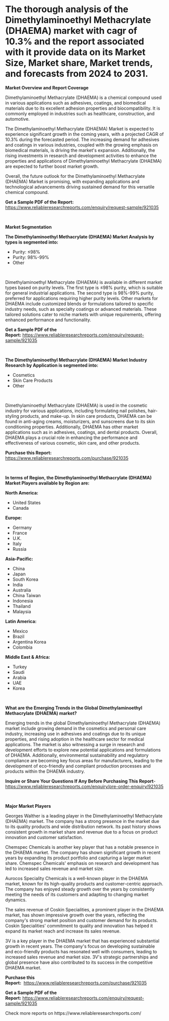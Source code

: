 <p><h1>The thorough analysis of the Dimethylaminoethyl Methacrylate (DHAEMA) market with cagr of  10.3% and the report associated with it provide data on its Market Size, Market share, Market trends, and forecasts from 2024 to 2031.</h1></p><p><strong>Market Overview and Report Coverage</strong></p>
<p><p>Dimethylaminoethyl Methacrylate (DHAEMA) is a chemical compound used in various applications such as adhesives, coatings, and biomedical materials due to its excellent adhesion properties and biocompatibility. It is commonly employed in industries such as healthcare, construction, and automotive.</p><p>The Dimethylaminoethyl Methacrylate (DHAEMA) Market is expected to experience significant growth in the coming years, with a projected CAGR of 10.3% during the forecasted period. The increasing demand for adhesives and coatings in various industries, coupled with the growing emphasis on biomedical materials, is driving the market's expansion. Additionally, the rising investments in research and development activities to enhance the properties and applications of Dimethylaminoethyl Methacrylate (DHAEMA) are expected to further boost market growth.</p><p>Overall, the future outlook for the Dimethylaminoethyl Methacrylate (DHAEMA) Market is promising, with expanding applications and technological advancements driving sustained demand for this versatile chemical compound.</p></p>
<p><strong>Get a Sample PDF of the Report:</strong> <a href="https://www.reliableresearchreports.com/enquiry/request-sample/921035">https://www.reliableresearchreports.com/enquiry/request-sample/921035</a></p>
<p>&nbsp;</p>
<p><strong>Market Segmentation</strong></p>
<p><strong>The Dimethylaminoethyl Methacrylate (DHAEMA) Market Analysis by types is segmented into:</strong></p>
<p><ul><li>Purity: ≤98%</li><li>Purity: 98%-99%</li><li>Other</li></ul></p>
<p>&nbsp;</p>
<p><p>Dimethylaminoethyl Methacrylate (DHAEMA) is available in different market types based on purity levels. The first type is ≤98% purity, which is suitable for general industrial applications. The second type is 98%-99% purity, preferred for applications requiring higher purity levels. Other markets for DHAEMA include customized blends or formulations tailored to specific industry needs, such as specialty coatings or advanced materials. These tailored solutions cater to niche markets with unique requirements, offering enhanced performance and functionality.</p></p>
<p><strong>Get a Sample PDF of the Report:</strong>&nbsp;<a href="https://www.reliableresearchreports.com/enquiry/request-sample/921035">https://www.reliableresearchreports.com/enquiry/request-sample/921035</a></p>
<p>&nbsp;</p>
<p><strong>The Dimethylaminoethyl Methacrylate (DHAEMA) Market Industry Research by Application is segmented into:</strong></p>
<p><ul><li>Cosmetics</li><li>Skin Care Products</li><li>Other</li></ul></p>
<p>&nbsp;</p>
<p><p>Dimethylaminoethyl Methacrylate (DHAEMA) is used in the cosmetic industry for various applications, including formulating nail polishes, hair-styling products, and make-up. In skin care products, DHAEMA can be found in anti-aging creams, moisturizers, and sunscreens due to its skin conditioning properties. Additionally, DHAEMA has other market applications such as in adhesives, coatings, and dental products. Overall, DHAEMA plays a crucial role in enhancing the performance and effectiveness of various cosmetic, skin care, and other products.</p></p>
<p><strong>Purchase this Report:</strong>&nbsp; <a href="https://www.reliableresearchreports.com/purchase/921035">https://www.reliableresearchreports.com/purchase/921035</a></p>
<p>&nbsp;</p>
<p><strong>In terms of Region, the Dimethylaminoethyl Methacrylate (DHAEMA) Market Players available by Region are:</strong></p>
<p>
    <p> <strong> North America: </strong>
        <ul>
            <li>United States</li>
            <li>Canada</li>
        </ul>
        </p> 
    <p> <strong> Europe: </strong>
        <ul>
            <li>Germany</li>
            <li>France</li>
            <li>U.K.</li>
            <li>Italy</li>
            <li>Russia</li>
        </ul>
        </p> 
    <p> <strong> Asia-Pacific: </strong>
        <ul>
            <li>China</li>
            <li>Japan</li>
            <li>South Korea</li>
            <li>India</li>
            <li>Australia</li>
            <li>China Taiwan</li>
            <li>Indonesia</li>
            <li>Thailand</li>
            <li>Malaysia</li>
        </ul>
        </p> 
    <p> <strong> Latin America: </strong>
        <ul>
            <li>Mexico</li>
            <li>Brazil</li>
            <li>Argentina Korea</li>
            <li>Colombia</li>
        </ul>
        </p> 
    <p> <strong> Middle East & Africa: </strong>
        <ul>
            <li>Turkey</li>
            <li>Saudi</li>
            <li>Arabia</li>
            <li>UAE</li>
            <li>Korea</li>
        </ul>
    </p>
    </p>
<p>&nbsp;</p>
<p><strong>What are the Emerging Trends in the Global Dimethylaminoethyl Methacrylate (DHAEMA) market?</strong></p>
<p><p>Emerging trends in the global Dimethylaminoethyl Methacrylate (DHAEMA) market include growing demand in the cosmetics and personal care industry, increasing use in adhesives and coatings due to its unique properties, and rising adoption in the healthcare sector for medical applications. The market is also witnessing a surge in research and development efforts to explore new potential applications and formulations of DHAEMA. Additionally, environmental sustainability and regulatory compliance are becoming key focus areas for manufacturers, leading to the development of eco-friendly and compliant production processes and products within the DHAEMA industry.</p></p>
<p><strong>Inquire or Share Your Questions If Any Before Purchasing This Report</strong>- <a href="https://www.reliableresearchreports.com/enquiry/pre-order-enquiry/921035">https://www.reliableresearchreports.com/enquiry/pre-order-enquiry/921035</a></p>
<p>&nbsp;</p>
<p><strong>Major Market Players</strong></p>
<p><p>Georges Walther is a leading player in the Dimethylaminoethyl Methacrylate (DHAEMA) market. The company has a strong presence in the market due to its quality products and wide distribution network. Its past history shows consistent growth in market share and revenue due to a focus on product innovation and customer satisfaction.</p><p>Chemspec Chemicals is another key player that has a notable presence in the DHAEMA market. The company has shown significant growth in recent years by expanding its product portfolio and capturing a larger market share. Chemspec Chemicals' emphasis on research and development has led to increased sales revenue and market size.</p><p>Aurocos Speciality Chemicals is a well-known player in the DHAEMA market, known for its high-quality products and customer-centric approach. The company has enjoyed steady growth over the years by consistently meeting the needs of its customers and adapting to changing market dynamics.</p><p>The sales revenue of Coskin Specialities, a prominent player in the DHAEMA market, has shown impressive growth over the years, reflecting the company's strong market position and customer demand for its products. Coskin Specialities' commitment to quality and innovation has helped it expand its market reach and increase its sales revenue.</p><p>3V is a key player in the DHAEMA market that has experienced substantial growth in recent years. The company's focus on developing sustainable and eco-friendly products has resonated well with consumers, leading to increased sales revenue and market size. 3V's strategic partnerships and global presence have also contributed to its success in the competitive DHAEMA market.</p></p>
<p><strong>Purchase this Report:</strong>&nbsp;&nbsp;<a href="https://www.reliableresearchreports.com/purchase/921035">https://www.reliableresearchreports.com/purchase/921035</a></p>
<p></p>
<p><strong>Get a Sample PDF of the Report:</strong>&nbsp;<a href="https://www.reliableresearchreports.com/enquiry/request-sample/921035">https://www.reliableresearchreports.com/enquiry/request-sample/921035</a></p>
<p>Check more reports on https://www.reliableresearchreports.com/</p>